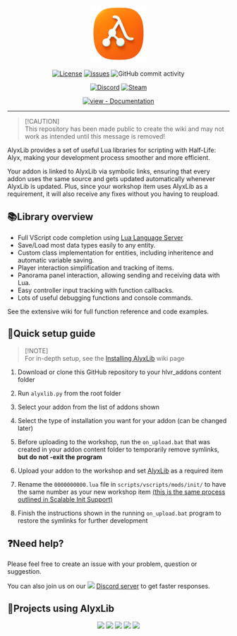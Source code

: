 
<p align="center">
<picture>
    <!-- <source srcset="https://github.com/user-attachments/assets/5888846f-88b6-4a35-bf83-51e31cdfdcff" media="(prefers-color-scheme: light)">
    <source srcset="https://github.com/user-attachments/assets/27af88d4-265f-4c58-83ef-d68cba14f1f9" media="(prefers-color-scheme: dark)">
    <img alt="AlyxLib Logo" src="https://github.com/user-attachments/assets/27af88d4-265f-4c58-83ef-d68cba14f1f9" width="250"> -->
    <img alt="AlyxLib Logo" src="./assets/256x256.png" width="128">
</picture>
</p>

<div align="center">

[![License](https://img.shields.io/badge/License-MIT-04663E)](#license)
[![issues](https://img.shields.io/github/issues/FrostSource/alyxlib?color=04663E)](https://github.com/FrostSource/alyxlib/issues)
![GitHub commit activity](https://img.shields.io/github/commit-activity/w/FrostSource/alyxlib?color=04663E)

[![Discord](https://img.shields.io/discord/825047476146012261?style=for-the-badge&logo=discord&logoColor=white&label=discord&logoSize=auto&labelColor=5865F2&color=2ea44f)](https://discord.gg/42SC3Wyjv4 "Join the Discord")
[![Steam](https://img.shields.io/steam/downloads/3329679071?style=for-the-badge&logo=steam&label=steam&logoSize=auto&labelColor=black&color=2ea44f)](https://steamcommunity.com/sharedfiles/filedetails/?id=3329679071 "AlyxLib workshop")

[![view - Documentation](https://img.shields.io/badge/view-Documentation-blue?style=for-the-badge)](https://github.com/FrostSource/alyxlib/wiki "Go to project documentation")

</div>

---

> [!CAUTION]\
> This repository has been made public to create the wiki and may not work as intended until this message is removed!

AlyxLib provides a set of useful Lua libraries for scripting with Half-Life: Alyx, making your development process smoother and more efficient.

Your addon is linked to AlyxLib via symbolic links, ensuring that every addon uses the same source and gets updated automatically whenever AlyxLib is updated. Plus, since your workshop item uses AlyxLib as a requirement, it will also receive any fixes without you having to reupload.

## 📚Library overview

* Full VScript code completion using [Lua Language Server](https://luals.github.io/)
* Save/Load most data types easily to any entity.
* Custom class implementation for entities, including inheritence and automatic variable saving.
* Player interaction simplification and tracking of items.
* Panorama panel interaction, allowing sending and receiving data with Lua.
* Easy controller input tracking with function callbacks.
* Lots of useful debugging functions and console commands.

See the extensive wiki for full function reference and code examples.

## 🚀Quick setup guide

> [!NOTE]\
> For in-depth setup, see the [Installing AlyxLib](https://github.com/FrostSource/alyxlib/wiki/Installing-AlyxLib) wiki page

1. Download or clone this GitHub repository to your hlvr_addons content folder

2. Run `alyxlib.py` from the root folder

3. Select your addon from the list of addons shown

4. Select the type of installation you want for your addon (can be changed later)

5. Before uploading to the workshop, run the `on_upload.bat` that was created in your addon content folder to temporarily remove symlinks, **but do not -exit the program**

6. Upload your addon to the workshop and set [AlyxLib](https://steamcommunity.com/sharedfiles/filedetails/?id=3329679071) as a required item

7. Rename the `0000000000.lua` file in `scripts/vscripts/mods/init/` to have the same number as your new workshop item [(this is the same process outlined in Scalable Init Support)](https://github.com/PeterSHollander/scalable_init_support?tab=readme-ov-file#for-workshop-release)

8. Finish the instructions shown in the running `on_upload.bat` program to restore the symlinks for further development

## ❓Need help?

Please feel free to create an issue with your problem, question or suggestion.

You can also join us on our <img src="https://github.com/user-attachments/assets/347c331b-4105-4d13-ba90-d4dec3952c75" width="16"> [Discord server](https://discord.gg/42SC3Wyjv4) to get faster responses.

## 🌟Projects using AlyxLib

<p align="center">
<a title="Body Holsters" href="https://steamcommunity.com/sharedfiles/filedetails/?id=3144612716"><img src="https://images.steamusercontent.com/ugc/2318858611175367914/A9DF9C6F4BDAD028C899210A34ECB1573674D6B7/" width="23%"></img></a>
<a title="Resin Watch (Item Tracker)" href="https://steamcommunity.com/sharedfiles/filedetails/?id=3145397582"><img src="https://images.steamusercontent.com/ugc/44575774847459108/06988C83A5882E4D8FA70D047A2A1501D8E7AD87/" width="23%"></img></a>
<a title="Partial Clip Storage" href="https://steamcommunity.com/sharedfiles/filedetails/?id=3329684800"><img src="https://images.steamusercontent.com/ugc/2397692528303495590/700AD9E3DD1C2984BCD4F2D588ACDD8BE2EB6EAD/" width="23%"></img></a>
<a title="Alyx Wears Glasses" href="https://steamcommunity.com/sharedfiles/filedetails/?id=2703180455"><img src="https://images.steamusercontent.com/ugc/2397692528303482230/73852A6226202BAA79D1D7E3C88083D71F356D87/" width="23%"></img></a>
<a title="Combine Shoot and Scoot" href="https://steamcommunity.com/sharedfiles/filedetails/?id=3426415080"><img src="https://images.steamusercontent.com/ugc/6295179234055719/14236C86CACFA0CCEF2A506B1EC6C07E980819CC/" width="23%"></img></a>
</p>
